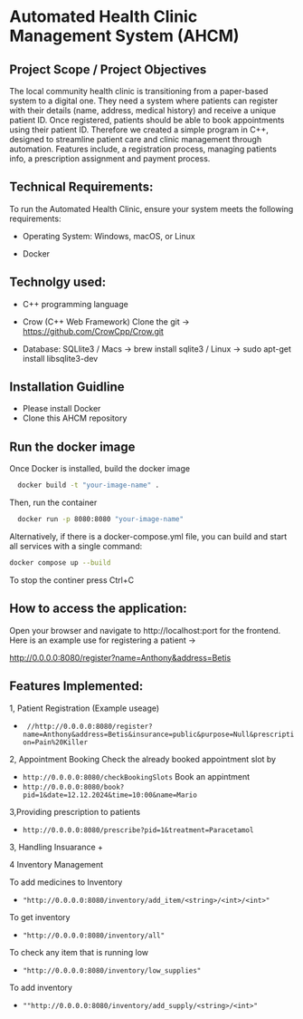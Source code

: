 # Automated Health Clinic Management System (AHCM)

## Project Scope / Project Objectives
The local community health clinic is transitioning from a paper-based system to a
digital one. They need a system where patients can register with their details (name,
address, medical history) and receive a unique patient ID. Once registered, patients
should be able to book appointments using their patient ID.
Therefore we created a simple program in C++, designed to streamline patient care and clinic management through automation.
Features include, a registration process, managing patients info, a prescription assignment and payment process.


## Technical Requirements:

To run the Automated Health Clinic, ensure your system meets the following requirements:

- Operating System: Windows, macOS, or Linux

- Docker

## Technolgy used:

- C++ programming language

- Crow (C++ Web Framework) Clone the git -> https://github.com/CrowCpp/Crow.git
  
-  Database: SQLlite3 / Macs -> brew install sqlite3 / Linux -> sudo apt-get install libsqlite3-dev

## Installation Guidline

- Please install Docker 
- Clone this AHCM repository

## Run the docker image

Once Docker is installed, build the docker image 
```bash
  docker build -t "your-image-name" .
``` 
Then, run the container
```bash
  docker run -p 8080:8080 "your-image-name"
```
Alternatively, if there is a docker-compose.yml file, 
you can build and start all services with a single command:

```bash
docker compose up --build
```
    
To stop the continer press Ctrl+C


## How to access the application:

Open your browser and navigate to http://localhost:port for the frontend. Here is an example use for registering a patient -> 

http://0.0.0.0:8080/register?name=Anthony&address=Betis

## Features Implemented:

1, Patient Registration (Example useage)

 + ``` //http://0.0.0.0:8080/register?name=Anthony&address=Betis&insurance=public&purpose=Null&prescription=Pain%20Killer```

2, Appointment Booking 
Check the already booked appointment slot by 
 + ```http://0.0.0.0:8080/checkBookingSlots```
Book an appintment
 + ```http://0.0.0.0:8080/book?pid=1&date=12.12.2024&time=10:00&name=Mario```

3,Providing prescription to patients
 + ```http://0.0.0.0:8080/prescribe?pid=1&treatment=Paracetamol```

3, Handling Insuarance
 + 

4 Inventory Management 

To add medicines to Inventory
+ ```"http://0.0.0.0:8080/inventory/add_item/<string>/<int>/<int>"```
  
To get inventory
+ ```"http://0.0.0.0:8080/inventory/all"```

To check any item that is running low 

+ ```"http://0.0.0.0:8080/inventory/low_supplies"```

To add inventory

+ ```""http://0.0.0.0:8080/inventory/add_supply/<string>/<int>"```

  



